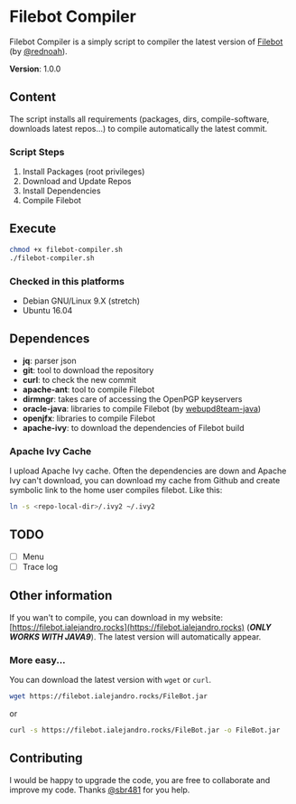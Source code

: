 # Filebot Compiler
Filebot Compiler is a simply script to compiler the latest version of [Filebot](https://github.com/filebot/) (by [@rednoah](https://github.com/rednoah)). 

**Version**: 1.0.0

## Content
The script installs all requirements (packages, dirs, compile-software, downloads latest repos...) to compile automatically the latest commit.

### Script Steps
1. Install Packages (root privileges)
2. Download and Update Repos
3. Install Dependencies
4. Compile Filebot

## Execute
```bash
chmod +x filebot-compiler.sh
./filebot-compiler.sh
```

### Checked in this platforms
* Debian GNU/Linux 9.X (stretch)
* Ubuntu 16.04

## Dependences
* **jq**: parser json
* **git**: tool to download the repository
* **curl**: to check the new commit
* **apache-ant**: tool to compile Filebot
* **dirmngr**: takes care of accessing the OpenPGP keyservers
* **oracle-java**: libraries to compile Filebot (by [webupd8team-java](http://www.webupd8.org))
* **openjfx**: libraries to compile Filebot
* **apache-ivy**: to download the dependencies of Filebot build

### Apache Ivy Cache
I upload Apache Ivy cache. Often the dependencies are down and Apache Ivy can't download, you can download my cache from Github and create symbolic link to the home user compiles filebot. Like this:

```bash
ln -s <repo-local-dir>/.ivy2 ~/.ivy2
```

## TODO
- [ ] Menu
- [ ] Trace log

## Other information
If you wan't to compile, you can download in my website: [https://filebot.ialejandro.rocks](https://filebot.ialejandro.rocks) (***ONLY WORKS WITH JAVA9***). The latest version will automatically appear.

### More easy...
You can download the latest version with `wget` or `curl`.
```bash
wget https://filebot.ialejandro.rocks/FileBot.jar
```
or
```bash
curl -s https://filebot.ialejandro.rocks/FileBot.jar -o FileBot.jar
```

## Contributing
I would be happy to upgrade the code, you are free to collaborate and improve my code. Thanks [@sbr481](https://github.com/sbr481) for you help.
